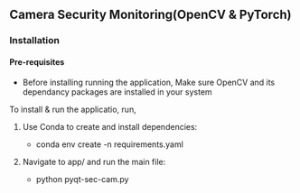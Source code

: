 ## Camera Security Monitoring(OpenCV & PyTorch)

### Installation
#### Pre-requisites
- Before installing running the application, Make sure OpenCV and its dependancy packages are installed in your system

To install & run the applicatio, run,
1. Use Conda to create and install dependencies:
    - conda env create -n requirements.yaml

2. Navigate to app/ and run the main file:
    - python pyqt-sec-cam.py